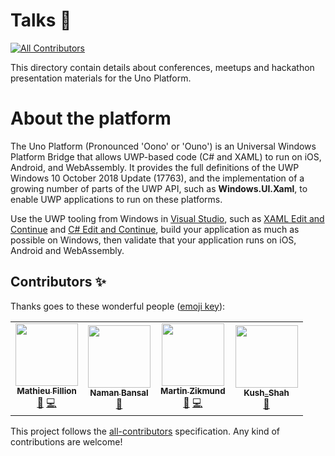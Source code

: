# Talks :loudspeaker:
[![All Contributors](https://img.shields.io/badge/all_contributors-2-orange.svg?style=flat-square)](#contributors)

This directory contain details about conferences, meetups and hackathon presentation materials for the Uno Platform.

# About the platform

The Uno Platform (Pronounced 'Oono' or 'Ouno') is an Universal Windows Platform Bridge that allows UWP-based code (C# and XAML) to run on iOS, Android, and WebAssembly. It provides the full definitions of the UWP Windows 10 October 2018 Update (17763), and the implementation of a growing number of parts of the UWP API, such as **Windows.UI.Xaml**, to enable UWP applications to run on these platforms.

Use the UWP tooling from Windows in [Visual Studio](https://www.visualstudio.com/), such as [XAML Edit and Continue](https://blogs.msdn.microsoft.com/visualstudio/2016/04/06/ui-development-made-easier-with-xaml-edit-continue/) and [C# Edit and Continue](https://docs.microsoft.com/en-us/visualstudio/debugger/how-to-use-edit-and-continue-csharp), build your application as much as possible on Windows, then validate that your application runs on iOS, Android and WebAssembly.


## Contributors ✨

Thanks goes to these wonderful people ([emoji key](https://allcontributors.org/docs/en/emoji-key)):

<!-- ALL-CONTRIBUTORS-LIST:START - Do not remove or modify this section -->
<!-- prettier-ignore-start -->
<!-- markdownlint-disable -->
<table>
  <tr>
    <td align="center"><a href="https://github.com/MatFillion"><img src="https://avatars0.githubusercontent.com/u/7029537?v=4" width="100px;" alt=""/><br /><sub><b>Mathieu Fillion</b></sub></a><br /><a href="#talk-MatFillion" title="Talks">📢</a> <a href="https://github.com/unoplatform/talks/commits?author=MatFillion" title="Code">💻</a></td>
    <td align="center"><a href="https://github.com/psifrous"><img src="https://avatars3.githubusercontent.com/u/36012704?v=4" width="100px;" alt=""/><br /><sub><b>Naman Bansal</b></sub></a><br /><a href="https://github.com/unoplatform/talks/commits?author=psifrous" title="Documentation">📖</a></td>
    <td align="center"><a href="https://blog.mzikmund.com"><img src="https://avatars3.githubusercontent.com/u/1075116?v=4" width="100px;" alt=""/><br /><sub><b>Martin Zikmund</b></sub></a><br /><a href="#talk-MartinZikmund" title="Talks">📢</a> <a href="https://github.com/unoplatform/talks/commits?author=MartinZikmund" title="Code">💻</a></td>
    <td align="center"><a href="https://github.com/shahkv95"><img src="https://avatars0.githubusercontent.com/u/35930270?v=4" width="100px;" alt=""/><br /><sub><b>Kush_Shah</b></sub></a><br /><a href="https://github.com/unoplatform/talks/commits?author=shahkv95" title="Documentation">📖</a></td>
  </tr>
</table>

<!-- markdownlint-enable -->
<!-- prettier-ignore-end -->
<!-- ALL-CONTRIBUTORS-LIST:END -->

This project follows the [all-contributors](https://github.com/all-contributors/all-contributors) specification. Any kind of contributions are welcome!
